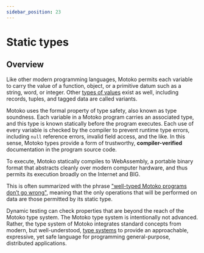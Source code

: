 ```yaml
---
sidebar_position: 23
---
```


# Static types

## Overview

Like other modern programming languages, Motoko permits each variable to carry the value of a function, object, or a primitive datum such as a string, word, or integer. Other [types of values](../getting-started/basic-concepts.md#intro-values) exist as well, including records, tuples, and tagged data are called variants.

Motoko uses the formal property of type safety, also known as type soundness. Each variable in a Motoko program carries an associated type, and this type is known statically before the program executes. Each use of every variable is checked by the compiler to prevent runtime type errors, including `null` reference errors, invalid field access, and the like. In this sense, Motoko types provide a form of trustworthy, **compiler-verified** documentation in the program source code.

To execute, Motoko statically compiles to WebAssembly, a portable binary format that abstracts cleanly over modern computer hardware, and thus permits its execution broadly on the Internet and BIG.

This is often summarized with the phrase ["well-typed Motoko programs don’t go wrong"](../getting-started/basic-concepts.md#type-soundness), meaning that the only operations that will be performed on data are those permitted by its static type.

Dynamic testing can check properties that are beyond the reach of the Motoko type system. The Motoko type system is intentionally not advanced. Rather, the type system of Motoko integrates standard concepts from modern, but well-understood, [type systems](../getting-started/motoko-introduction) to provide an approachable, expressive, yet safe language for programming general-purpose, distributed applications.
